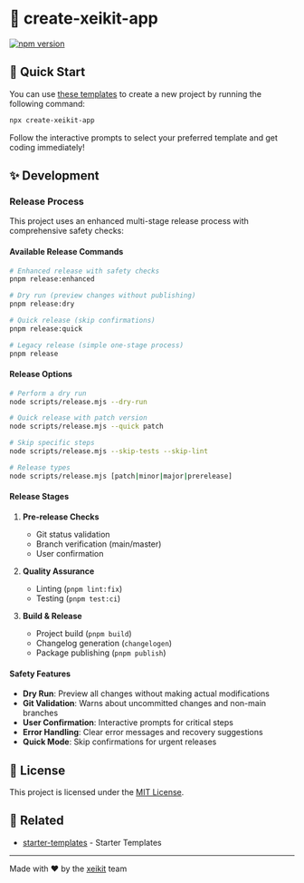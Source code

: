 # 🎉 create-xeikit-app

[![npm version][npm-version-src]][npm-version-href]

## 🚀 Quick Start

You can use [these templates](https://github.com/xeikit/starter-templates/tree/main/packages) to create a new project by running the following command:

```bash
npx create-xeikit-app
```

Follow the interactive prompts to select your preferred template and get coding immediately!

## ✨ Development

### Release Process

This project uses an enhanced multi-stage release process with comprehensive safety checks:

#### Available Release Commands

```bash
# Enhanced release with safety checks
pnpm release:enhanced

# Dry run (preview changes without publishing)
pnpm release:dry

# Quick release (skip confirmations)
pnpm release:quick

# Legacy release (simple one-stage process)
pnpm release
```

#### Release Options

```bash
# Perform a dry run
node scripts/release.mjs --dry-run

# Quick release with patch version
node scripts/release.mjs --quick patch

# Skip specific steps
node scripts/release.mjs --skip-tests --skip-lint

# Release types
node scripts/release.mjs [patch|minor|major|prerelease]
```

#### Release Stages

1. **Pre-release Checks**

   - Git status validation
   - Branch verification (main/master)
   - User confirmation

2. **Quality Assurance**

   - Linting (`pnpm lint:fix`)
   - Testing (`pnpm test:ci`)

3. **Build & Release**
   - Project build (`pnpm build`)
   - Changelog generation (`changelogen`)
   - Package publishing (`pnpm publish`)

#### Safety Features

- **Dry Run**: Preview all changes without making actual modifications
- **Git Validation**: Warns about uncommitted changes and non-main branches
- **User Confirmation**: Interactive prompts for critical steps
- **Error Handling**: Clear error messages and recovery suggestions
- **Quick Mode**: Skip confirmations for urgent releases

## 📄 License

This project is licensed under the [MIT License](./LICENSE).

## 🔗 Related

- [starter-templates](https://github.com/xeikit/starter-templates) - Starter Templates

---

Made with ❤️ by the [xeikit](https://github.com/xeikit) team

<!-- Badges -->

[npm-version-src]: https://img.shields.io/npm/v/create-xeikit-app?style=flat&colorA=080f12&colorB=1fa669
[npm-version-href]: https://npmjs.com/package/create-xeikit-app
